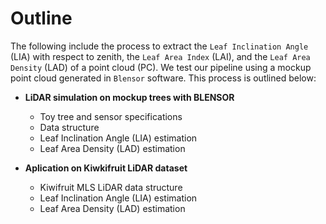 # Outline

The following include the process to extract the `Leaf Inclination Angle` (LIA) with respect to zenith, the `Leaf Area Index` (LAI), and the `Leaf Area Density` (LAD) of a point cloud (PC). We test our pipeline using a mockup point cloud generated in `Blensor` software. This process is outlined below:

- **LiDAR simulation on mockup trees with BLENSOR**
    - Toy tree and sensor specifications
    - Data structure
    - Leaf Inclination Angle (LIA) estimation
    - Leaf Area Density (LAD) estimation
  
- **Aplication on Kiwkifruit LiDAR dataset**
    - Kiwifruit MLS LiDAR data structure
    - Leaf Inclination Angle (LIA) estimation
    - Leaf Area Density (LAD) estimation